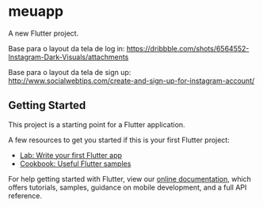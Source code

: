 # meuapp

A new Flutter project.

Base para o layout da tela de log in: https://dribbble.com/shots/6564552-Instagram-Dark-Visuals/attachments

Base para o layout da tela de sign up: http://www.socialwebtips.com/create-and-sign-up-for-instagram-account/

## Getting Started

This project is a starting point for a Flutter application.

A few resources to get you started if this is your first Flutter project:

- [Lab: Write your first Flutter app](https://flutter.dev/docs/get-started/codelab)
- [Cookbook: Useful Flutter samples](https://flutter.dev/docs/cookbook)

For help getting started with Flutter, view our
[online documentation](https://flutter.dev/docs), which offers tutorials,
samples, guidance on mobile development, and a full API reference.
